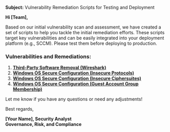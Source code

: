 **Subject:** Vulnerability Remediation Scripts for Testing and Deployment

**Hi [Team],**

Based on our initial vulnerability scan and assessment, we have created a set of scripts to help you tackle the initial remediation efforts. These scripts target key vulnerabilities and can be easily integrated into your deployment platform (e.g., SCCM). Please test them before deploying to production.

### Vulnerabilities and Remediations:
1. [**Third-Party Software Removal (Wireshark)**](https://github.com/secincon/projectfiles/blob/main/scripts/remediation-wireshark-uninstall.ps1)
2. [**Windows OS Secure Configuration (Insecure Protocols)**](https://github.com/secincon/projectfiles/blob/main/scripts/toggle-protocols.ps1)
3. [**Windows OS Secure Configuration (Insecure Ciphersuites)**](https://github.com/secincon/projectfiles/blob/main/scripts/toggle-cipher-suites.ps1)
4. [**Windows OS Secure Configuration (Guest Account Group Membership)**](https://github.com/secincon/projectfiles/blob/main/scripts/toggle-guest-local-administrators.ps1)

Let me know if you have any questions or need any adjustments!

Best regards,

**[Your Name], Security Analyst**<br/>
**Governance, Risk, and Compliance**
